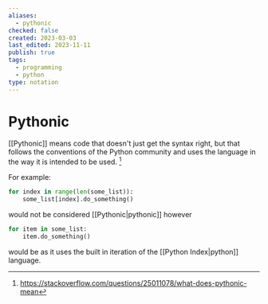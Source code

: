 ```yaml
---
aliases:
  - pythonic
checked: false
created: 2023-03-03
last_edited: 2023-11-11
publish: true
tags:
  - programming
  - python
type: notation
---
```

# Pythonic

[[Pythonic]] means code that doesn't just get the syntax right, but that follows the conventions of the Python community and uses the language in the way it is intended to be used. [^1]

For example:

``` python
for index in range(len(some_list)):
	some_list[index].do_something()
```

would not be considered [[Pythonic|pythonic]] however

```python
for item in some_list:
	item.do_something()
```

would be as it uses the built in iteration of the [[Python Index|python]] language.

[^1]:https://stackoverflow.com/questions/25011078/what-does-pythonic-mean
